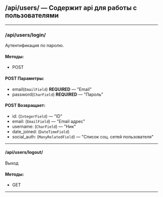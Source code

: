 ## /api/users/ — Содержит api для работы с пользователями 

---

### /api/users/login/
Аутентификация по паролю.
#### Методы:
* POST
#### POST Параметры:
* email(`EmailField`) **REQUIRED** — "Email"
* password(`CharField`) **REQUIRED** — "Пароль"
#### POST Возвращает:
* id: (`IntegerField`) — "ID"
* email: (`EmailField`) — "Email адрес"
* username: (`CharField`) — "Ник"
* date_joined: (`DateTimeField`)
* social_auth: (`ManyRelatedField`) — "Список соц. сетей пользователя"

---

#### /api/users/logout/
Выход
#### Методы:
* GET

---
